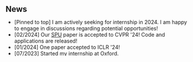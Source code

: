 <h1 id="news"></h1>

<h2 style="margin:30px 0px 10px;">News</h2>

<style>
  #scrollableDiv {
    min-height: 100px;
    height: 100px;
    overflow-y: hidden;
    opacity: 1;
    transition: height 0.5s ease-in-out, opacity 0.5s ease-in-out;
  }
</style>

<ul id="scrollableDiv" onmouseover="showScrollbar()" onmouseout="hideScrollbar()">
  <li>[Pinned to top] I am actively seeking for internship in 2024. I am happy to engage in discussions regarding potential opportunities!</li>
  <li>[02/2024] Our <a href="https://arxiv.org/abs/2308.12462">SPU</a> paper is accepted to CVPR '24! Code and applications are released!</li>
  <li>[01/2024] One paper accepted to ICLR '24!</li>
  <li>[07/2023] Started my internship at Oxford.</li>
  <li>[07/2023] One paper accepted to ICCV '23!</li>
  <li>[04/2023] One paper accepted to ICML'23!</li>
  <li>[01/2022] Started my Ph.D at KAUST.</li>
  <li>[12/2021] Defended my master thesis, titled <em>Factorized lifelong machine learning on non-stationary tasks: An algorithm and analysis.</em></li>
</ul>

<p></p>
<script>
  function showScrollbar() {
    var div = document.getElementById('scrollableDiv');
    div.style.height = div.scrollHeight + 'px';
    div.style.opacity = 1;
  }
  function hideScrollbar() {
    var div = document.getElementById('scrollableDiv');
    div.style.height = '100px';
    div.style.opacity = 1;
  }
</script>